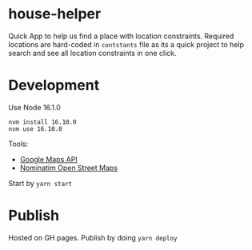 # house-helper

Quick App to help us find a place with location constraints. Required locations are hard-coded in `contstants` file as its a quick project to help search and see all location constraints in one click.

# Development

Use Node 16.1.0

```
nvm install 16.10.0
nvm use 16.10.0
```

Tools:

- [Google Maps API](https://developers.google.com/maps/documentation/urls/get-started)
- [Nominatim Open Street Maps](https://nominatim.openstreetmap.org/search/Unter%20den%20Linden%201%20Berlin?format=json&addressdetails=1&limit=1&polygon_svg=1)

Start by `yarn start`

# Publish

Hosted on GH pages. Publish by doing `yarn deploy`
